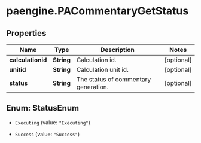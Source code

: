 # paengine.PACommentaryGetStatus

## Properties

Name | Type | Description | Notes
------------ | ------------- | ------------- | -------------
**calculationid** | **String** | Calculation id. | [optional] 
**unitid** | **String** | Calculation unit id. | [optional] 
**status** | **String** | The status of commentary generation. | [optional] 



## Enum: StatusEnum


* `Executing` (value: `"Executing"`)

* `Success` (value: `"Success"`)




